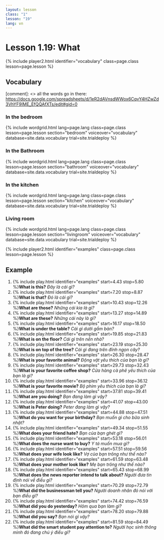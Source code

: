```yaml
---
layout: lesson
class: "1"
lesson: "19"
lang: vn
---
```



# Lesson 1.19: What


{% include player2.html identifier="vocabulary" class=page.class lesson=page.lesson %}
## Vocabulary 

[comment]: <>  all the words go in there: https://docs.google.com/spreadsheets/d/1eR2dAVnsdWWox6CqvY4HZwZd3VhYF9IME_EfQQAfXTs/edit#gid=0

### In the bedroom
{% include wordgrid.html lang=page.lang
		class=page.class 
		lesson=page.lesson 
		section="bedroom"
		voiceover="vocabulary"
		database=site.data.vocabulary 
		trial=site.trialdeploy %}

### In the Bathroom 
{% include wordgrid.html lang=page.lang
		class=page.class 
		lesson=page.lesson 
		section="bathroom"
		voiceover="vocabulary"
		database=site.data.vocabulary 
		trial=site.trialdeploy %}
		
### In the kitchen 
{% include wordgrid.html lang=page.lang
		class=page.class 
		lesson=page.lesson 
		section="kitchen"
		voiceover="vocabulary"
		database=site.data.vocabulary 
		trial=site.trialdeploy %}
		
### Living room 
{% include wordgrid.html lang=page.lang
		class=page.class 
		lesson=page.lesson 
		section="livingroom"
		voiceover="vocabulary"
		database=site.data.vocabulary 
		trial=site.trialdeploy %}


{% include player2.html identifier="examples" class=page.class lesson=page.lesson %}

## Example
1. {% include play.html identifier="examples" start=4.43 stop=5.80 %}**What is this?** *Đây là cái gì?*
2. {% include play.html identifier="examples" start=7.20 stop=8.87 %}**What is that?** *Đó là cái gì?*
3. {% include play.html identifier="examples" start=10.43 stop=12.26 %}**What are those?** *Những cái kia là gì?*
4. {% include play.html identifier="examples" start=13.27 stop=14.89 %}**What are these?** *Những cái này là gì?*
5. {% include play.html identifier="examples" start=16.17 stop=18.50 %}**What is under the table?** *Cái gì dưới gầm bàn?*
6. {% include play.html identifier="examples" start=19.85 stop=21.83 %}**What is on the floor?** *Cái gì trên nền nhà?*
7. {% include play.html identifier="examples" start=23.19 stop=25.30 %}**What is on top of the tree?** *Cái gì đang trên đỉnh ngọn cây?*
8. {% include play.html identifier="examples" start=26.30 stop=28.47 %}**What is your favorite animal?** *Động vật yêu thích của bạn là gì?*
9. {% include play.html identifier="examples" start=29.73 stop=32.43 %}**What is your favorite coffee shop?** *Cửa hàng cà phê yêu thích của bạn là gì?*
10. {% include play.html identifier="examples" start=33.96 stop=36.12 %}**What is your favorite movie?** *Bộ phim yêu thích của bạn là gì?*
11. {% include play.html identifier="examples" start=37.81 stop=39.41 %}**What are you doing?** *Bạn đang làm gì vậy?*
12. {% include play.html identifier="examples" start=41.07 stop=43.00 %}**What is Peter doing?** *Peter đang làm gì vậy?*
13. {% include play.html identifier="examples" start=44.88 stop=47.51 %}**What do you want for your birthday?** *Bạn muốn gì cho bữa sinh nhật?*
14. {% include play.html identifier="examples" start=49.34 stop=51.55 %}**What does your friend hate?** *Bạn của bạn ghét gì?*
15. {% include play.html identifier="examples" start=53.18 stop=56.01 %}**What does the nurse want to buy?** *Y tá muốn mua gì?*
16. {% include play.html identifier="examples" start=57.51 stop=59.56 %}**What does your wife look like?** *Vợ của bạn trông như thế nào?*
17. {% include play.html identifier="examples" start=61.59 stop=63.48 %}**What does your mother look like?** *Mẹ bạn trông như thế nào?*
18. {% include play.html identifier="examples" start=65.43 stop=68.99 %}**What does the news reporter intend to talk about?**  *Người đưa tin định nói về điều gì?*
19. {% include play.html identifier="examples" start=70.29 stop=72.79 %}**What did the businessman tell you?** *Người doanh nhân đó nói với bạn điều gì?*
20. {% include play.html identifier="examples" start=74.42 stop=76.59 %}**What did you do yesterday?** *Hôm qua bạn làm gì?*
21. {% include play.html identifier="examples" start=78.20 stop=79.88 %}**What did you say?** *Bạn nói gì vậy?*
22. {% include play.html identifier="examples" start=81.59 stop=84.49 %}**What did the smart student pay attention to?** *Người học sinh thông mình đó đang chú ý điều gì?*


